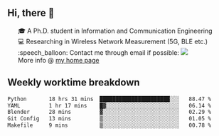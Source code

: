 <h2 > Hi, there 👋 </h3>

<div >
 <ul>
 🎓 A Ph.D. student in Information and Communication Engineering <br>
 💻 Researching in Wireless Network Measurement (5G, BLE etc.)<br>
 :speech_balloon: Contact me through email if possible: <a href="mailto:ethanjia@sjtu.edu.cn"><img src="https://img.shields.io/badge/-ethanjia@sjtu.edu.cn-c14438?style=plastic&logo=Gmail&logoColor=white&link=mailto:mailto:ethanjia@sjtu.edu.cn"></a> <br>
  More info @ <a href="https://haifengjia.github.io">my home page</a>
 </ul>
</div>

<h2 >
Weekly worktime breakdown
</h1>


<!--START_SECTION:waka-->

```txt
Python       18 hrs 31 mins  ██████████████████████░░░   88.47 %
YAML         1 hr 17 mins    █▓░░░░░░░░░░░░░░░░░░░░░░░   06.14 %
Blender      28 mins         ▓░░░░░░░░░░░░░░░░░░░░░░░░   02.29 %
Git Config   13 mins         ▒░░░░░░░░░░░░░░░░░░░░░░░░   01.05 %
Makefile     9 mins          ▒░░░░░░░░░░░░░░░░░░░░░░░░   00.78 %
```

<!--END_SECTION:waka-->


